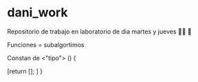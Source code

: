 # dani_work

Repositorio de trabajo en laboratorio de dia martes y jueves :technologist: :green_heart:



Funciones = subalgortimos 

Constan de <"tipo"> <nombre> (<parametros>) {

[return [<dato>]; ]
}
